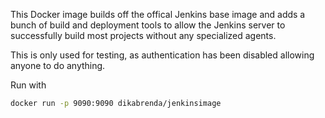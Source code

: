 This Docker image builds off the offical Jenkins base image and adds a bunch of build and deployment tools 
to allow the Jenkins server to successfully build most projects without any specialized agents.

This is only used for testing, as authentication has been disabled allowing anyone to do anything.

Run with

```bash
docker run -p 9090:9090 dikabrenda/jenkinsimage
```
